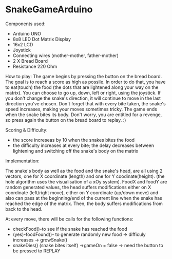 # SnakeGameArduino
Components used:  
* Arduino UNO
* 8x8 LED Dot Matrix Display
* 16x2 LCD
* Joystick
* Connecting wires (mother-mother, father-mother)
* 2 X Bread Board
* Resistance 220 Ohm

How to play:
The game begins by pressing the button on the bread board. The goal is to reach a score as high as possile. In order to do that, you have to eat(touch) the food (the dots that are lightened along your way on the matrix). You can choose to go up, down, left or right, using the joystick. If you don't change the snake's direction, it will continue to move in the last direction you've chosen. Don't forget that with every bite taken, the snake's speed increases, making your moves sometimes tricky. The game ends when the snake bites its body. Don't worry, you are entitled for a revenge, so press again the button on the bread board to replay. :)

Scoring & Difficulty:
* the score increseas by 10 when the snakes bites the food
* the difficulty increases at every bite; the delay decreases between lightening and switching off the snake's body on the matrix

Implementation:
<p> The snake's body as well as the food and the snake's head, are all using 2 vectors, one for X coordinate (length) and one for Y coodinate(height). (the hole algorithm uses the visualisation of a xOy system). FoodX and foodY are random generated values, the head suffers modifications either on X coordinate (left/right move), either on Y coordinate (up/down move) and also can pass at the beginning/end of the current line when the snake has reached the edge of the matrix. Then, the body suffers modifications from back to the  head.</p>

At every move, there will be calls for the following functions: 
* checkFood()-to see if the snake has reached the food
* (yes)-foodFound()- to generate randomly new food -> difficuly increases -> growSnake()
* snakeDies() (snake bites itself) ->gameOn = false -> need the button to be pressed to REPLAY
